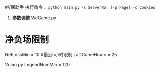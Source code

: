 #V尿助手
执行命令：
``python main.py -s ServerNo. [-p Page] -c Cookies``

1. **参数调整** 
WeGame.py
# 净负场限制
NetLossMin = 10
#最近n小时限制
LastGameHours = 25

Vniao.py
LegendNumMin = 120
